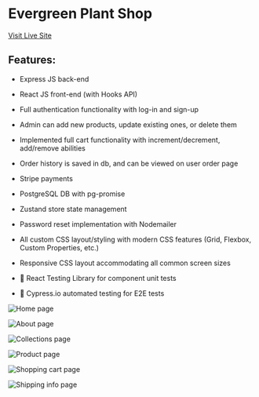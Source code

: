# Evergreen Plant Shop

[Visit Live Site](https://apcurran-evergreen.herokuapp.com/)

## Features:

- Express JS back-end

- React JS front-end (with Hooks API)

- Full authentication functionality with log-in and sign-up

- Admin can add new products, update existing ones, or delete them

- Implemented full cart functionality with increment/decrement, add/remove abilities

- Order history is saved in db, and can be viewed on user order page

- Stripe payments

- PostgreSQL DB with pg-promise

- Zustand store state management

- Password reset implementation with Nodemailer

- All custom CSS layout/styling with modern CSS features (Grid, Flexbox, Custom Properties, etc.)

- Responsive CSS layout accommodating all common screen sizes

- :test_tube: React Testing Library for component unit tests

- :test_tube: Cypress.io automated testing for E2E tests


![Home page](./readme-imgs/home.webp)

![About page](./readme-imgs/about.webp)

![Collections page](./readme-imgs/collections.webp)

![Product page](./readme-imgs/product.webp)

![Shopping cart page](./readme-imgs/cart.webp)

![Shipping info page](./readme-imgs/shipping.webp)
